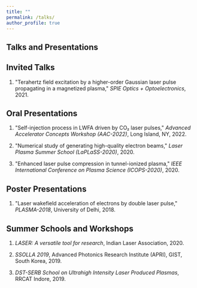 ```yaml
---
title: ""
permalink: /talks/
author_profile: true
---
```

Talks and Presentations
------

Invited Talks
------
1. "Terahertz field excitation by a higher-order Gaussian laser pulse propagating in a magnetized plasma," *SPIE Optics + Optoelectronics*, 2021.

Oral Presentations
------
1. "Self-injection process in LWFA driven by CO₂ laser pulses," *Advanced Accelerator Concepts Workshop (AAC-2022)*, Long Island, NY, 2022.

2. "Numerical study of generating high-quality electron beams," *Laser Plasma Summer School (LaPLaSS-2020)*, 2020.

3. "Enhanced laser pulse compression in tunnel-ionized plasma," *IEEE International Conference on Plasma Science (ICOPS-2020)*, 2020.

Poster Presentations
------
1. "Laser wakefield acceleration of electrons by double laser pulse," *PLASMA-2018*, University of Delhi, 2018.

Summer Schools and Workshops
------
1. *LASER: A versatile tool for research*, Indian Laser Association, 2020.

2. *SSOLLA 2019*, Advanced Photonics Research Institute (APRI), GIST, South Korea, 2019.

3. *DST-SERB School on Ultrahigh Intensity Laser Produced Plasmas*, RRCAT Indore, 2019.

